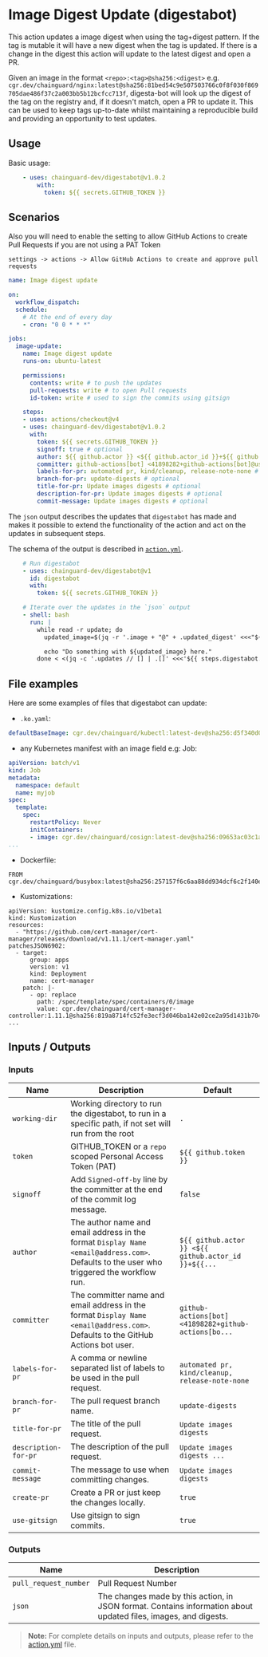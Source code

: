 # Image Digest Update (digestabot)

This action updates a image digest when using the tag+digest pattern.
If the tag is mutable it will have a new digest when the tag is updated.
If there is a change in the digest this action will update to the latest digest
and open a PR.

Given an image in the format `<repo>:<tag>@sha256:<digest>`
e.g. `cgr.dev/chainguard/nginx:latest@sha256:81bed54c9e507503766c0f8f030f869705dae486f37c2a003bb5b12bcfcc713f`, digesta-bot
will look up the digest of the tag on the registry and,
if it doesn't match, open a PR to update it.
This can be used to keep tags up-to-date whilst maintaining a reproducible build and providing an opportunity to test updates.

## Usage

Basic usage:

```yaml
    - uses: chainguard-dev/digestabot@v1.0.2
        with:
          token: ${{ secrets.GITHUB_TOKEN }}
```

## Scenarios

Also you will need to enable the setting to allow GitHub Actions to create Pull Requests if you are not using a PAT Token

```
settings -> actions -> Allow GitHub Actions to create and approve pull requests
```

```yaml
name: Image digest update

on:
  workflow_dispatch:
  schedule:
    # At the end of every day
    - cron: "0 0 * * *"

jobs:
  image-update:
    name: Image digest update
    runs-on: ubuntu-latest

    permissions:
      contents: write # to push the updates
      pull-requests: write # to open Pull requests
      id-token: write # used to sign the commits using gitsign

    steps:
    - uses: actions/checkout@v4
    - uses: chainguard-dev/digestabot@v1.0.2
      with:
        token: ${{ secrets.GITHUB_TOKEN }}
        signoff: true # optional
        author: ${{ github.actor }} <${{ github.actor_id }}+${{ github.actor }}@users.noreply.github.com> # optional
        committer: github-actions[bot] <41898282+github-actions[bot]@users.noreply.github.com> # optional
        labels-for-pr: automated pr, kind/cleanup, release-note-none # optional
        branch-for-pr: update-digests # optional
        title-for-pr: Update images digests # optional
        description-for-pr: Update images digests # optional
        commit-message: Update images digests # optional
```

The `json` output describes the updates that `digestabot` has made and makes it
possible to extend the functionality of the action and act on the updates in
subsequent steps.

The schema of the output is described in [`action.yml`](action.yml).

```yaml
    # Run digestabot
    - uses: chainguard-dev/digestabot@v1
      id: digestabot
      with:
        token: ${{ secrets.GITHUB_TOKEN }}

    # Iterate over the updates in the `json` output
    - shell: bash
      run: |
        while read -r update; do
          updated_image=$(jq -r '.image + "@" + .updated_digest' <<<"${update}")

          echo "Do something with ${updated_image} here."
        done < <(jq -c '.updates // [] | .[]' <<<'${{ steps.digestabot.outputs.json }}')
```

## File examples

Here are some examples of files that digestabot can update:

- `.ko.yaml`:

```yaml
defaultBaseImage: cgr.dev/chainguard/kubectl:latest-dev@sha256:d5f340d044438351413d6cb110f6f8a2abc45a7149aa53e6ade719f069fc3b0a
```

- any Kubernetes manifest with an image field e.g: Job:

```yaml
apiVersion: batch/v1
kind: Job
metadata:
  namespace: default
  name: myjob
spec:
  template:
    spec:
      restartPolicy: Never
      initContainers:
      - image: cgr.dev/chainguard/cosign:latest-dev@sha256:09653ac03c1ac1502c3e3a8831ee79252414e4d659b423b71fb7ed8b097e9c88
...
```

- Dockerfile:

```
FROM cgr.dev/chainguard/busybox:latest@sha256:257157f6c6aa88dd934dcf6c2f140e42c2653207302788c0ed3bebb91c5311e1
```

- Kustomizations:

```
apiVersion: kustomize.config.k8s.io/v1beta1
kind: Kustomization
resources:
  - "https://github.com/cert-manager/cert-manager/releases/download/v1.11.1/cert-manager.yaml"
patchesJSON6902:
  - target:
      group: apps
      version: v1
      kind: Deployment
      name: cert-manager
    patch: |-
      - op: replace
        path: /spec/template/spec/containers/0/image
        value: cgr.dev/chainguard/cert-manager-controller:1.11.1@sha256:819a8714fc52fe3ecf3d046ba142e02ce2a95d1431b7047b358d23df6759de6c
...
```

## Inputs / Outputs

<!-- begin automated updates do not change -->
### Inputs

| Name | Description | Default |
|------|-------------|--------|
| `working-dir` | Working directory to run the digestabot, to run in a specific path, if not set will run from the root  | `.` |
| `token` | GITHUB_TOKEN or a `repo` scoped Personal Access Token (PAT)  | `${{ github.token }}` |
| `signoff` | Add `Signed-off-by` line by the committer at the end of the commit log message.  | `false` |
| `author` | The author name and email address in the format `Display Name <email@address.com>`. Defaults to the user who triggered the workflow run.  | `${{ github.actor }} <${{ github.actor_id }}+${{...` |
| `committer` | The committer name and email address in the format `Display Name <email@address.com>`. Defaults to the GitHub Actions bot user.  | `github-actions[bot] <41898282+github-actions[bo...` |
| `labels-for-pr` | A comma or newline separated list of labels to be used in the pull request.  | `automated pr, kind/cleanup, release-note-none` |
| `branch-for-pr` | The pull request branch name.  | `update-digests` |
| `title-for-pr` | The title of the pull request.  | `Update images digests` |
| `description-for-pr` | The description of the pull request.  | `Update images digests ...` |
| `commit-message` | The message to use when committing changes.  | `Update images digests` |
| `create-pr` | Create a PR or just keep the changes locally.  | `true` |
| `use-gitsign` | Use gitsign to sign commits.  | `true` |

### Outputs

| Name | Description |
|------|-------------|
| `pull_request_number` | Pull Request Number  |
| `json` | The changes made by this action, in JSON format. Contains information about updated files, images, and digests. |

> **Note:** For complete details on inputs and outputs, please refer to the [action.yml](./action.yml) file.
<!-- end automated updates do not change -->
